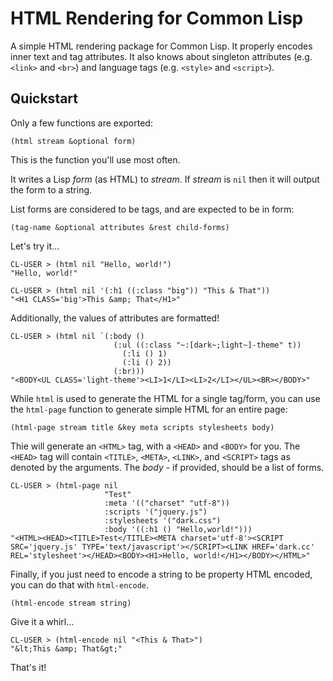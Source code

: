 # HTML Rendering for Common Lisp

A simple HTML rendering package for Common Lisp. It properly encodes inner text and tag attributes. It also knows about singleton attributes (e.g. `<link>` and `<br>`) and language tags (e.g. `<style>` and `<script>`).

## Quickstart

Only a few functions are exported:

    (html stream &optional form)

This is the function you'll use most often.

It writes a Lisp *form* (as HTML) to *stream*. If *stream* is `nil` then it will output the form to a string.

List forms are considered to be tags, and are expected to be in form:

    (tag-name &optional attributes &rest child-forms)

Let's try it...

    CL-USER > (html nil "Hello, world!")
    "Hello, world!"

    CL-USER > (html nil '(:h1 ((:class "big")) "This & That"))
    "<H1 CLASS='big'>This &amp; That</H1>"

Additionally, the values of attributes are formatted!

    CL-USER > (html nil `(:body ()
                           (:ul ((:class "~:[dark~;light~]-theme" t))
                             (:li () 1)
                             (:li () 2))
                           (:br)))
    "<BODY<UL CLASS='light-theme'><LI>1</LI><LI>2</LI></UL><BR></BODY>"

While `html` is used to generate the HTML for a single tag/form, you can use the `html-page` function to generate simple HTML for an entire page:

    (html-page stream title &key meta scripts stylesheets body)

Thie will generate an `<HTML>` tag, with a `<HEAD>` and `<BODY>` for you. The `<HEAD>` tag will contain `<TITLE>`, `<META>`, `<LINK>`, and `<SCRIPT>` tags as denoted by the arguments. The *body* - if provided, should be a list of forms.

    CL-USER > (html-page nil
                         "Test"
                         :meta '(("charset" "utf-8"))
                         :scripts '("jquery.js")
                         :stylesheets '("dark.css")
                         :body '((:h1 () "Hello,world!")))
    "<HTML><HEAD><TITLE>Test</TITLE><META charset='utf-8'><SCRIPT SRC='jquery.js' TYPE='text/javascript'></SCRIPT><LINK HREF='dark.cc' REL='stylesheet'></HEAD><BODY><H1>Hello, world!</H1></BODY></HTML>"

Finally, if you just need to encode a string to be property HTML encoded, you can do that with `html-encode`.

    (html-encode stream string)

Give it a whirl...

    CL-USER > (html-encode nil "<This & That>")
    "&lt;This &amp; That&gt;"

That's it!
